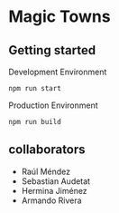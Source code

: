 # Magic Towns

## Getting started

Development Environment

```
npm run start
```

Production Environment

```
npm run build
```

## collaborators

- Raúl Méndez
- Sebastian Audetat
- Hermina Jiménez
- Armando Rivera
